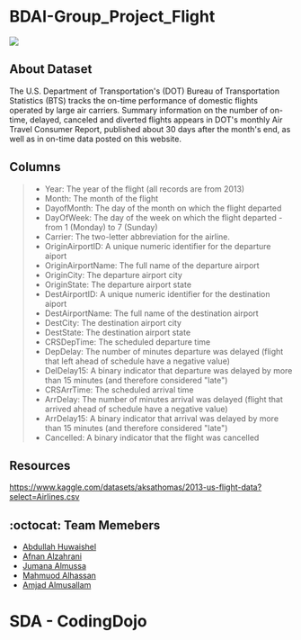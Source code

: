

# BDAI-Group_Project_Flight

<img src="https://drive.google.com/uc?export=view&id=1iBaR5SsYv_Lm8sXmI2FC_ahOtigY3cAs"/>

## About Dataset

The U.S. Department of Transportation's (DOT) Bureau of Transportation Statistics (BTS) tracks the on-time performance of domestic flights operated by large air carriers. Summary information on the number of on-time, delayed, canceled and diverted flights appears in DOT's monthly Air Travel Consumer Report, published about 30 days after the month's end, as well as in on-time data posted on this website.
## Columns
> * Year: The year of the flight (all records are from 2013)
> * Month: The month of the flight
> * DayofMonth: The day of the month on which the flight departed
> * DayOfWeek: The day of the week on which the flight departed - from 1 (Monday) to 7 (Sunday)
> * Carrier: The two-letter abbreviation for the airline.
> * OriginAirportID: A unique numeric identifier for the departure aiport
> * OriginAirportName: The full name of the departure airport
> * OriginCity: The departure airport city
> * OriginState: The departure airport state
> * DestAirportID: A unique numeric identifier for the destination aiport
> * DestAirportName: The full name of the destination airport
> * DestCity: The destination airport city
> * DestState: The destination airport state
> * CRSDepTime: The scheduled departure time
> * DepDelay: The number of minutes departure was delayed (flight that left ahead of schedule have a negative value)
> * DelDelay15: A binary indicator that departure was delayed by more than 15 minutes (and therefore considered "late")
> * CRSArrTime: The scheduled arrival time
> * ArrDelay: The number of minutes arrival was delayed (flight that arrived ahead of schedule have a negative value)
> * ArrDelay15: A binary indicator that arrival was delayed by more than 15 minutes (and therefore considered "late")
> * Cancelled: A binary indicator that the flight was cancelled

## Resources
https://www.kaggle.com/datasets/aksathomas/2013-us-flight-data?select=Airlines.csv

## :octocat:	Team Memebers

- [Abdullah Huwaishel](https://github.com/hush966)
- [Afnan Alzahrani](https://github.com/AfnanAlzahrani)
- [Jumana Almussa](https://github.com/jumana0)
- [Mahmuod Alhassan](https://github.com/alhassanm)
- [Amjad Almusallam](https://github.com/ASM650)



# SDA  - CodingDojo 
